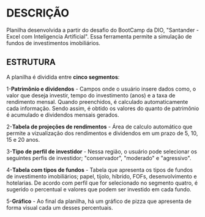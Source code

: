# DESCRIÇÃO
Planilha desenvolvida a partir do desafio do BootCamp da DIO, "Santander - Excel com Inteligencia Artificial". Essa ferramenta permite a simulação de fundos de investimentos imobiliários.

## ESTRUTURA  

A planilha é dividida entre **cinco segmentos**: 

1-**Patrimônio e dividendos** - Campos onde o usuário insere dados como, o valor que deseja investir, tempo do investimento (anos) e a taxa de rendimento mensal. Quando preenchidos, é calculado automaticamente cada informação. Sendo assim, é obtido os valores do quanto de patrimônio é acumulado e dividendos mensais gerados.

2-**Tabela de projeções de rendimentos** - Área de calculo automático que permite a vizualização dos rendimentos e dividendos em um prazo de 5, 10, 15 e 20 anos.  

3-**Tipo de perfil de investidor** - Nessa região, o usuário pode selecionar os seguintes perfis de investidor; "conservador", "moderado" e "agressivo". 

4-**Tabela com tipos de fundos** - Tabela que apresenta os tipos de fundos de investimento imobiliários; papel, tijolo, híbrido, FOFs, desenvolvimento e hotelarias. De acordo com perfil que for selecionado no segmento quatro, é sugerido o percentual e valores que podem ser investido em cada fundo.

5-**Gráfico** - Ao final da planilha, há um gráfico de pizza que apresenta de forma visual cada um desses percentuais.
